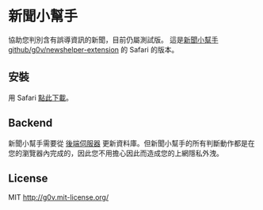 新聞小幫手
==========
協助您判別含有誤導資訊的新聞，目前仍屬測試版。
這是[新聞小幫手 github/g0v/newshelper-extension](https://github.com/g0v/newshelper-extension) 的 Safari 的版本。

安裝
--------
用 Safari [點此下載](http://yllan.github.io/newshelper-safari/newshelper-safari.safariextz)。

Backend
-------
新聞小幫手需要從 [後端伺服器](https://github.com/g0v/newshelper-backend) 更新資料庫。但新聞小幫手的所有判斷動作都是在您的瀏覽器內完成的，因此您不用擔心因此而造成您的上網隱私外洩。


License
-------
MIT http://g0v.mit-license.org/
